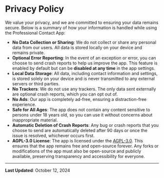 # Privacy Policy

We value your privacy, and we are committed to ensuring your data remains secure. Below is a summary of how your information is handled while using the Professional Contact App:

- **No Data Collection or Sharing**: We do not collect or share any personal data from our users. All data is stored locally on your device and remains private.
- **Optional Error Reporting**: In the event of an exception or error, you can choose to send crash reports to help us improve the app. This feature is enabled by default but can be **disabled at any time** in the app settings.
- **Local Data Storage**: All data, including contact information and settings, is stored solely on your device and is never transmitted to any external servers or third parties.
- **No Trackers**: We do not use any trackers. The only data sent externally are optional crash reports, which you can opt out of.
- **No Ads**: Our app is completely ad-free, ensuring a distraction-free experience.
- **Safe for All Ages**: The app does not contain any content sensitive to persons under 18 years old, so you can use it without concerns about inappropriate material.
- **Automatic Deletion of Crash Reports**: Any bug or crash reports that you choose to send are automatically deleted after 90 days or once the issue is resolved, whichever occurs first.
- **AGPL-3.0 License**: The app is licensed under the [AGPL-3.0](./LICENSE). This ensures that the app remains free and open-source forever. Any forks or modifications of the app must also be open-source and publicly available, preserving transparency and accessibility for everyone.

---

**Last Updated**: October 12, 2024
